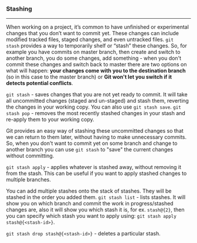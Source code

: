 ### Stashing
---
When working on a project, it’s common to have unfinished or experimental changes that you don’t want to commit yet. These changes can include modified tracked files, staged changes, and even untracked files. `git stash` provides a way to temporarily shelf or “stash” these changes.
So, for example you have commits on master branch, then create and switch to another branch, you do some changes, add something - when you don't commit these changes and switch back to master there are two options on what will happen: **your changes come with you to the destination branch** (so in this case to the master branch) or **Git won't let you switch if it detects potential conflicts**.

`git stash` - saves changes that you are not yet ready to commit. It will take all uncommitted changes (staged and un-staged) and stash them, reverting the changes in your working copy. You can also use `git stash save`.
`git stash pop` - removes the most recently stashed changes in your stash and re-apply them to your working copy.

Git provides an easy way of stashing these uncommitted changes so that we can return to them later, without having to make unnecessary commits. So, when you don't want to commit yet on some branch and change to another branch you can use `git stash` to "save" the current changes without committing.

`git stash apply` - applies whatever is stashed away, without removing it from the stash. This can be useful if you want to apply stashed changes to multiple branches.

You can add multiple stashes onto the stack of stashes. They will be stashed in the order you added them.
`git stash list` - lists stashes. It will show you on which branch and commit the work in progress/stashed changes are, also it will show you which stash it is, for ex. `stash@{2}`, then you can specify which stash you want to apply using: `git stash apply stash@{<stash-id>}`.

`git stash drop stash@{<stash-id>}` - deletes a particular stash.